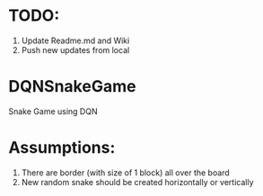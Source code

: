 # TODO:
1. Update Readme.md and Wiki
2. Push new updates from local

# DQNSnakeGame
Snake Game using DQN

# Assumptions:
1. There are border (with size of 1 block) all over the board
2. New random snake should be created horizontally or vertically
